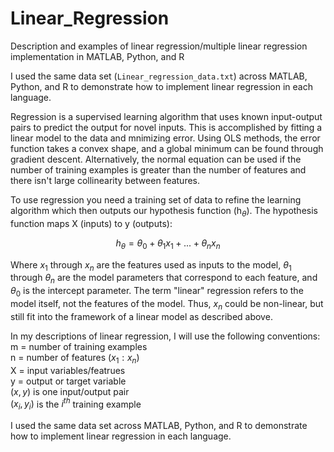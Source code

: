# Linear_Regression
Description and examples of linear regression/multiple linear regression implementation in MATLAB, Python, and R

I used the same data set (`Linear_regression_data.txt`) across MATLAB, Python, and R to demonstrate how to implement linear regression in each language. 

Regression is a supervised learning algorithm that uses known input-output pairs to predict the output for novel inputs. This is accomplished by fitting a linear model to the data and mnimizing error. Using OLS methods, the error function takes a convex shape, and a global minimum can be found through gradient descent. Alternatively, the normal equation can be used if the number of training examples is greater than the number of features and there isn't large collinearity between features. 

To use regression you need a training set of data to refine the learning algorithm which then outputs our hypothesis function (h<sub>$\theta$</sub>). The hypothesis function maps X (inputs) to y (outputs):

$$ h_\theta = \theta_0 + \theta_1 x_1 + ... + \theta_n x_n $$

Where $x_1$ through $x_n$ are the features used as inputs to the model, $\theta_1$ through $\theta_n$ are the model parameters that correspond to each feature, and $\theta_0$ is the intercept parameter. The term "linear" regression refers to the model itself, not the features of the model. Thus, $x_n$ could be non-linear, but still fit into the framework of a linear model as described above.

In my descriptions of linear regression, I will use the following conventions:  
m = number of training examples  
n = number of features $(x_1 : x_n)$  
X = input variables/featrues  
y = output or target variable  
$(x,y)$ is one input/output pair  
$(x_i, y_i)$ is the $i^{th}$ training example  

I used the same data set across MATLAB, Python, and R to demonstrate how to implement linear regression in each language. 
